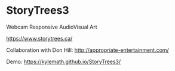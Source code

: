 # StoryTrees3
Webcam Responsive AudioVisual Art

https://www.storytrees.ca/

Collaboration with Don Hill: http://appropriate-entertainment.com/

Demo: https://kylemath.github.io/StoryTrees3/

